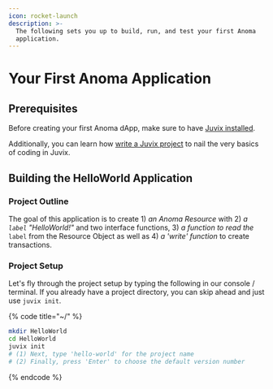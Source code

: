 ```yaml
---
icon: rocket-launch
description: >-
  The following sets you up to build, run, and test your first Anoma
  application.
---
```


# Your First Anoma Application

## Prerequisites

Before creating your first Anoma dApp, make sure to have [Juvix installed](../../further-resources/juvix/install-juvix.md).

Additionally, you can learn how [write a Juvix project](../../further-resources/juvix/write-a-juvix-project.md) to nail the very basics of coding in Juvix.

## Building the HelloWorld Application

### Project Outline

The goal of this application is to create 1) _an Anoma Resource_ with 2) _a `label` "HelloWorld!"_ and two interface functions, 3) _a function to read_ _the_ `label` from the Resource Object as well as 4) _a 'write' function_ to create transactions.

### Project Setup

Let's fly through the project setup by typing the following in our console / terminal. If you already have a project directory, you can skip ahead and just use `juvix init`.

{% code title="~/" %}
```bash
mkdir HelloWorld
cd HelloWorld
juvix init
# (1) Next, type 'hello-world' for the project name
# (2) Finally, press 'Enter' to choose the default version number
```
{% endcode %}
